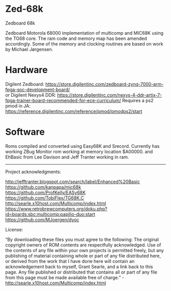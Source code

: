 # Zed-68k
Zedboard 68k

Zedboard Motorola 68000 implementation of multicomp and MIC68K using the TG68 core. The ram code and memory map has been amended accordingly. Some of the memory and clocking routines are based on work by Michael Jørgensen.

# Hardware
Digilent Zedboard: https://store.digilentinc.com/zedboard-zynq-7000-arm-fpga-soc-development-board/ <br>
or Digilent Nexys4 DDR: https://store.digilentinc.com/nexys-4-ddr-artix-7-fpga-trainer-board-recommended-for-ece-curriculum/
Requires a ps2 pmod in JA: https://reference.digilentinc.com/reference/pmod/pmodps2/start<br>

# Software

Roms compiled and converted using Easy68K and Srecord. 
Currently has working ZBug Monitor rom working at memory location $A00000.
and EhBasic from Lee Davison and Jeff Tranter working in ram.

<hr>
Project acknowledgments: <br>

http://jefftranter.blogspot.com/search/label/Enhanced%20Basic<br>
https://github.com/kanpapa/mic68k<br>
https://github.com/ProfKelly/EASy68K<br>
https://github.com/TobiFlex/TG68K.C<br>
http://searle.x10host.com/Multicomp/index.html<br>
https://www.retrobrewcomputers.org/doku.php?id=boards:sbc:multicomp:papilio-duo:start<br>
https://github.com/MJoergen/dyoc <br>

License:

“By downloading these files you must agree to the following: The original copyright owners of ROM contents are respectfully acknowledged. Use of the contents of any file within your own projects is permitted freely, but any publishing of material containing whole or part of any file distributed here, or derived from the work that I have done here will contain an acknowledgement back to myself, Grant Searle, and a link back to this page. Any file published or distributed that contains all or part of any file from this page must be made available free of charge.” - http://searle.x10host.com/Multicomp/index.html

